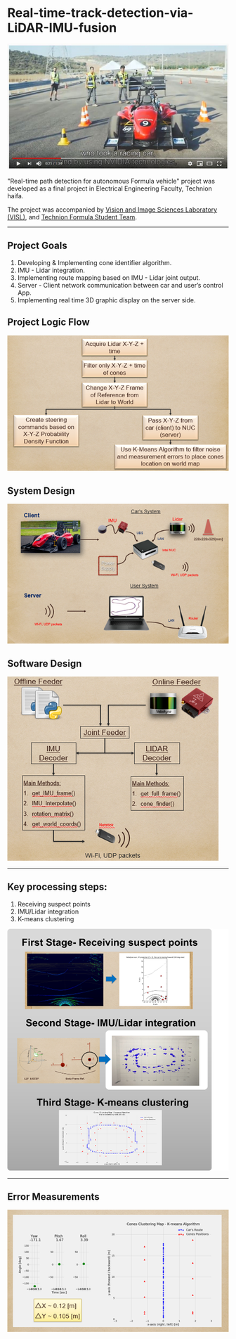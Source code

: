 # Real-time-track-detection-via-LiDAR-IMU-fusion

![Image](/proj_images/F1_car.jpg)

"Real-time path detection for autonomous Formula vehicle" project was developed as a final project in Electrical Engineering Faculty, Technion haifa. 

The project was accompanied by [Vision and Image Sciences Laboratory (VISL)](https://visl.technion.ac.il/projects/2018w02/), and [Technion Formula Student Team](https://www.facebook.com/TechnionFSAE/).

---

## Project Goals
1. Developing & Implementing cone identifier algorithm. 
2. IMU - Lidar integration.
3. Implementing route mapping based on IMU - Lidar joint output.
4. Server - Client network communication between car and user’s control App.
5. Implementing real time 3D graphic display on the server side.

## Project Logic Flow
![Image](/proj_images/sol_flow.png)

## System Design
![Image](/proj_images/sys_struct.png)

## Software Design
![Image](/proj_images/software_struct.png)

---

## Key processing steps:
1. Receiving suspect points 
2. IMU/Lidar integration
3. K-means clustering

![Image](/proj_images/stages.png)

--- 

## Error Measurements
![Image](/proj_images/error_measurement.png)



